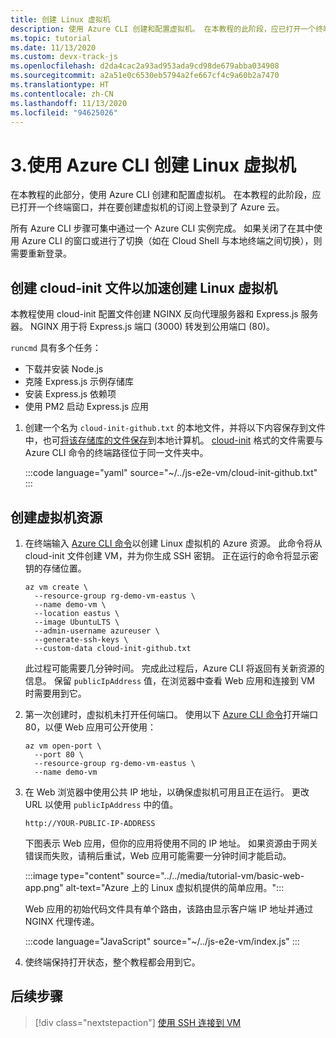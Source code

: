```yaml
---
title: 创建 Linux 虚拟机
description: 使用 Azure CLI 创建和配置虚拟机。 在本教程的此阶段，应已打开一个终端窗口，并在要创建虚拟机的订阅上使用 Azure CLI 登录到了 Azure 云。
ms.topic: tutorial
ms.date: 11/13/2020
ms.custom: devx-track-js
ms.openlocfilehash: d2da4cac2a93ad953ada9cd98de679abba034908
ms.sourcegitcommit: a2a51e0c6530eb5794a2fe667cf4c9a60b2a7470
ms.translationtype: HT
ms.contentlocale: zh-CN
ms.lasthandoff: 11/13/2020
ms.locfileid: "94625026"
---
```

# <a name="3-create-linux-virtual-machine-using-azure-cli"></a>3.使用 Azure CLI 创建 Linux 虚拟机

在本教程的此部分，使用 Azure CLI 创建和配置虚拟机。 在本教程的此阶段，应已打开一个终端窗口，并在要创建虚拟机的订阅上登录到了 Azure 云。 

所有 Azure CLI 步骤可集中通过一个 Azure CLI 实例完成。 如果关闭了在其中使用 Azure CLI 的窗口或进行了切换（如在 Cloud Shell 与本地终端之间切换），则需要重新登录。 

## <a name="create-a-cloud-init-file-to-expedite-linux-virtual-machine-creation"></a>创建 cloud-init 文件以加速创建 Linux 虚拟机

本教程使用 cloud-init 配置文件创建 NGINX 反向代理服务器和 Express.js 服务器。 NGINX 用于将 Express.js 端口 (3000) 转发到公用端口 (80)。 

`runcmd` 具有多个任务：
* 下载并安装 Node.js
* 克隆 Express.js 示例存储库
* 安装 Express.js 依赖项
* 使用 PM2 启动 Express.js 应用

1. 创建一个名为 `cloud-init-github.txt` 的本地文件，并将以下内容保存到文件中，也可[将该存储库的文件保存](https://github.com/Azure-Samples/js-e2e-vm/blob/main/cloud-init-github.txt)到本地计算机。 [cloud-init](https://cloudinit.readthedocs.io/en/latest/topics/examples.html#yaml-examples) 格式的文件需要与 Azure CLI 命令的终端路径位于同一文件夹中。

    :::code language="yaml" source="~/../js-e2e-vm/cloud-init-github.txt" :::

## <a name="create-a-virtual-machine-resource"></a>创建虚拟机资源 

1. 在终端输入 [Azure CLI 命令](/cli/azure/vm?view=azure-cli-latest#az_vm_create)以创建 Linux 虚拟机的 Azure 资源。 此命令将从 cloud-init 文件创建 VM，并为你生成 SSH 密钥。 正在运行的命令将显示密钥的存储位置。 

    ```azurecli
    az vm create \
      --resource-group rg-demo-vm-eastus \
      --name demo-vm \
      --location eastus \
      --image UbuntuLTS \
      --admin-username azureuser \
      --generate-ssh-keys \
      --custom-data cloud-init-github.txt
    ```

    此过程可能需要几分钟时间。 完成此过程后，Azure CLI 将返回有关新资源的信息。 保留 `publicIpAddress` 值，在浏览器中查看 Web 应用和连接到 VM 时需要用到它。 
     

1. 第一次创建时，虚拟机未打开任何端口。 使用以下 [Azure CLI 命令](/cli/azure/vm?view=azure-cli-latest#az_vm_open_port)打开端口 80，以便 Web 应用可公开使用：

    ```azurecli
    az vm open-port \
      --port 80 \
      --resource-group rg-demo-vm-eastus \
      --name demo-vm
    ```

1. 在 Web 浏览器中使用公共 IP 地址，以确保虚拟机可用且正在运行。 更改 URL 以使用 `publicIpAddress` 中的值。

    ```HTTP
    http://YOUR-PUBLIC-IP-ADDRESS
    ```

    下图表示 Web 应用，但你的应用将使用不同的 IP 地址。 如果资源由于网关错误而失败，请稍后重试，Web 应用可能需要一分钟时间才能启动。 

    :::image type="content" source="../../media/tutorial-vm/basic-web-app.png" alt-text="Azure 上的 Linux 虚拟机提供的简单应用。":::

    Web 应用的初始代码文件具有单个路由，该路由显示客户端 IP 地址并通过 NGINX 代理传递。 

    :::code language="JavaScript" source="~/../js-e2e-vm/index.js" :::

1. 使终端保持打开状态，整个教程都会用到它。

## <a name="next-step"></a>后续步骤

> [!div class="nextstepaction"]
> [使用 SSH 连接到 VM](connect-linux-virtual-machine-ssh.md) 